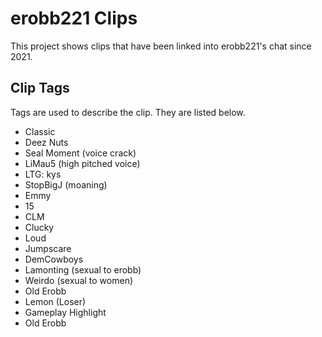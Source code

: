 # erobb221 Clips

This project shows clips that have been linked into erobb221's chat since 2021.

## Clip Tags

Tags are used to describe the clip. They are listed below.

-    Classic
-    Deez Nuts
-    Seal Moment (voice crack)
-    LiMau5 (high pitched voice)
-    LTG: kys
-    StopBigJ (moaning)
-    Emmy
-    15
-    CLM
-    Clucky
-    Loud
-    Jumpscare
-    DemCowboys
-    Lamonting (sexual to erobb)
-    Weirdo (sexual to women)
-    Old Erobb
-    Lemon (Loser)
-    Gameplay Highlight
-    Old Erobb

